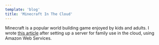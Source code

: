 ```yaml
---
template: 'blog'
title: 'Minecraft In The Cloud'
---
```


<app-blog-post 
  title="Minecraft In The Cloud" 
  date="03.26.2017" 
  image="/assets/blog-post-images/minecraft-cloud.png">
  
  <p>Minecraft is a popular world building game enjoyed by kids and adults.  I wrote <a href="https://medium.com/@thegreenhouseio/minecraft-in-the-cloud-78f9195b79cb#.rzlk2kkg3" target="_blank" rel="noopener" @onclick="captureOutboundLink('https://medium.com/@thegreenhouseio/minecraft-in-the-cloud-78f9195b79cb#.rzlk2kkg3'); return false;">this article</a> after setting up a server for family use in the cloud, using Amazon Web Services.</p>

</app-blog-post>